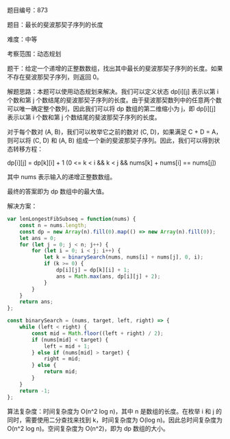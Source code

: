 题目编号：873

题目：最长的斐波那契子序列的长度

难度：中等

考察范围：动态规划

题干：给定一个递增的正整数数组，找出其中最长的斐波那契子序列的长度。如果不存在斐波那契子序列，则返回 0。

解题思路：本题可以使用动态规划来解决。我们可以定义状态 dp[i][j] 表示以第 i 个数和第 j 个数结尾的斐波那契子序列的长度。由于斐波那契数列中的任意两个数可以唯一确定整个数列，因此我们可以将 dp 数组的第二维缩小为 j，即 dp[i][j] 表示以第 i 个数和第 j 个数结尾的斐波那契子序列的长度。

对于每个数对 (A, B)，我们可以枚举它之前的数对 (C, D)，如果满足 C + D = A，则可以将 (C, D) 和 (A, B) 组成一个新的斐波那契子序列。因此，我们可以得到状态转移方程：

dp[i][j] = dp[k][i] + 1 (0 <= k < i && k < j && nums[k] + nums[i] == nums[j])

其中 nums 表示输入的递增正整数数组。

最终的答案即为 dp 数组中的最大值。

解决方案：

```javascript
var lenLongestFibSubseq = function(nums) {
    const n = nums.length;
    const dp = new Array(n).fill(0).map(() => new Array(n).fill(0));
    let ans = 0;
    for (let j = 0; j < n; j++) {
        for (let i = 0; i < j; i++) {
            let k = binarySearch(nums, nums[i] + nums[j], 0, i);
            if (k >= 0) {
                dp[i][j] = dp[k][i] + 1;
                ans = Math.max(ans, dp[i][j] + 2);
            }
        }
    }
    return ans;
};

const binarySearch = (nums, target, left, right) => {
    while (left < right) {
        const mid = Math.floor((left + right) / 2);
        if (nums[mid] < target) {
            left = mid + 1;
        } else if (nums[mid] > target) {
            right = mid;
        } else {
            return mid;
        }
    }
    return -1;
};
```

算法复杂度：时间复杂度为 O(n^2 log n)，其中 n 是数组的长度。在枚举 i 和 j 的同时，需要使用二分查找来找到 k，时间复杂度为 O(log n)。因此总时间复杂度为 O(n^2 log n)。空间复杂度为 O(n^2)，即为 dp 数组的大小。